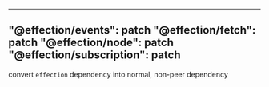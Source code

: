 ---
"@effection/events": patch
"@effection/fetch": patch
"@effection/node": patch
"@effection/subscription": patch
--

convert `effection` dependency into normal, non-peer dependency
